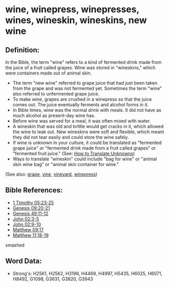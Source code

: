 # wine, winepress, winepresses, wines, wineskin, wineskins, new wine #

## Definition: ##

In the Bible, the term "wine" refers to a kind of fermented drink made from the juice of a fruit called grapes. Wine was stored in "wineskins," which were containers made out of animal skin.

* The term "new wine" referred to grape juice that had just been taken from the grape and was not fermented yet. Sometimes the term "wine" also referred to unfermented grape juice.
* To make wine, grapes are crushed in a winepress so that the juice comes out. The juice eventually ferments and alcohol forms in it.
* In Bible times, wine was the normal drink with meals. It did not have as much alcohol as present-day wine has.
* Before wine was served for a meal, it was often mixed with water.
* A wineskin that was old and brittle would get cracks in it, which allowed the wine to leak out. New wineskins were soft and flexible, which meant they did not tear easily and could store the wine safely.
* If wine is unknown in your culture, it could be translated as "fermented grape juice" or "fermented drink made from a fruit called grapes" or "fermented fruit juice." (See: [How to Translate Unknowns](rc://en/ta/man/translate/translate-unknown))
* Ways to translate "wineskin" could include "bag for wine" or "animal skin wine bag" or "animal skin container for wine."

(See also: [grape](../other/grape.md), [vine](../other/vine.md), [vineyard](../other/vineyard.md), [winepress](../other/winepress.md))

## Bible References: ##

* [1 Timothy 05:23-25](rc://en/tn/help/1ti/05/23)
* [Genesis 09:20-21](rc://en/tn/help/gen/09/20)
* [Genesis 49:11-12](rc://en/tn/help/gen/49/11)
* [John 02:3-5](rc://en/tn/help/jhn/02/03)
* [John 02:9-10](rc://en/tn/help/jhn/02/09)
* [Matthew 09:17](rc://en/tn/help/mat/09/17)
* [Matthew 11:18-19](rc://en/tn/help/mat/11/18)

smashed

## Word Data: ##

* Strong's: H2561, H2562, H3196, H4469, H4997, H5435, H6025, H6071, H8492, G1098, G3631, G3820, G3943
